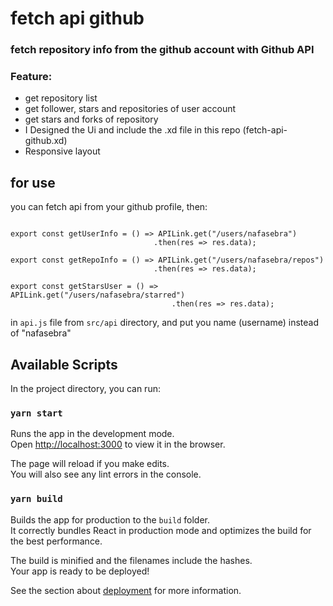 # fetch api github
### fetch repository info from the github account with Github API

### Feature:
- get repository list 
- get follower, stars and repositories of user account
- get stars and forks of repository
- I Designed the Ui and include the .xd file in this repo (fetch-api-github.xd)
- Responsive layout


## for use
you can fetch api from your github profile, then:

```

export const getUserInfo = () => APILink.get("/users/nafasebra")
                                .then(res => res.data);

export const getRepoInfo = () => APILink.get("/users/nafasebra/repos")
                                .then(res => res.data);

export const getStarsUser = () => APILink.get("/users/nafasebra/starred")
                                    .then(res => res.data);

```

in `api.js` file from `src/api` directory, and
put you name (username) instead of "nafasebra"


## Available Scripts

In the project directory, you can run:

### `yarn start`

Runs the app in the development mode.\
Open [http://localhost:3000](http://localhost:3000) to view it in the browser.

The page will reload if you make edits.\
You will also see any lint errors in the console.

### `yarn build`

Builds the app for production to the `build` folder.\
It correctly bundles React in production mode and optimizes the build for the best performance.

The build is minified and the filenames include the hashes.\
Your app is ready to be deployed!

See the section about [deployment](https://facebook.github.io/create-react-app/docs/deployment) for more information.
